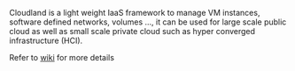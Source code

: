 Cloudland is a light weight IaaS framework to manage VM instances, software defined networks, volumes ..., it can be used for large scale public cloud as well as small scale private cloud such as hyper converged infrastructure (HCI).   

Refer to [wiki](https://github.com/IBM/cloudland/wiki) for more details
